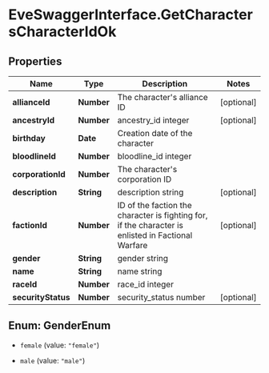 # EveSwaggerInterface.GetCharactersCharacterIdOk

## Properties
Name | Type | Description | Notes
------------ | ------------- | ------------- | -------------
**allianceId** | **Number** | The character&#39;s alliance ID | [optional] 
**ancestryId** | **Number** | ancestry_id integer | [optional] 
**birthday** | **Date** | Creation date of the character | 
**bloodlineId** | **Number** | bloodline_id integer | 
**corporationId** | **Number** | The character&#39;s corporation ID | 
**description** | **String** | description string | [optional] 
**factionId** | **Number** | ID of the faction the character is fighting for, if the character is enlisted in Factional Warfare | [optional] 
**gender** | **String** | gender string | 
**name** | **String** | name string | 
**raceId** | **Number** | race_id integer | 
**securityStatus** | **Number** | security_status number | [optional] 


<a name="GenderEnum"></a>
## Enum: GenderEnum


* `female` (value: `"female"`)

* `male` (value: `"male"`)




